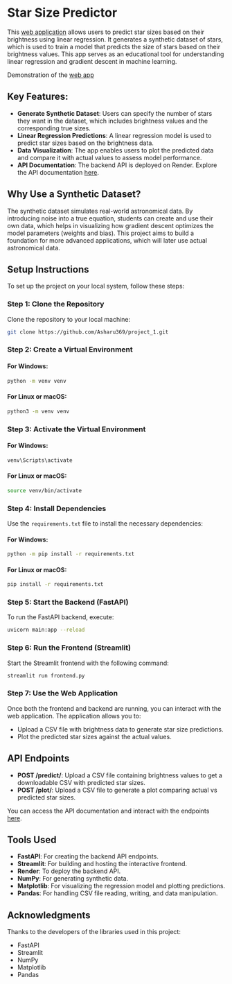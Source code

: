 # Star Size Predictor

This [web application](https://starsizepredictor.streamlit.app/) allows users to predict star sizes based on their brightness using linear regression. It generates a synthetic dataset of stars, which is used to train a model that predicts the size of stars based on their brightness values. This app serves as an educational tool for understanding linear regression and gradient descent in machine learning.

Demonstration of the [web app](https://youtu.be/doK0owyQA14)

## Key Features:
- **Generate Synthetic Dataset**: Users can specify the number of stars they want in the dataset, which includes brightness values and the corresponding true sizes.
- **Linear Regression Predictions**: A linear regression model is used to predict star sizes based on the brightness data.
- **Data Visualization**: The app enables users to plot the predicted data and compare it with actual values to assess model performance.
- **API Documentation**: The backend API is deployed on Render. Explore the API documentation [here](https://star-size-predictor-tl61.onrender.com/docs).

## Why Use a Synthetic Dataset?

The synthetic dataset simulates real-world astronomical data. By introducing noise into a true equation, students can create and use their own data, which helps in visualizing how gradient descent optimizes the model parameters (weights and bias). This project aims to build a foundation for more advanced applications, which will later use actual astronomical data.

## Setup Instructions

To set up the project on your local system, follow these steps:

### Step 1: Clone the Repository

Clone the repository to your local machine:

```bash
git clone https://github.com/Asharu369/project_1.git
```

### Step 2: Create a Virtual Environment

#### For Windows:
```bash
python -m venv venv
```

#### For Linux or macOS:
```bash
python3 -m venv venv
```

### Step 3: Activate the Virtual Environment

#### For Windows:
```bash
venv\Scripts\activate
```

#### For Linux or macOS:
```bash
source venv/bin/activate
```

### Step 4: Install Dependencies

Use the `requirements.txt` file to install the necessary dependencies:

#### For Windows:
```bash
python -m pip install -r requirements.txt
```

#### For Linux or macOS:
```bash
pip install -r requirements.txt
```

### Step 5: Start the Backend (FastAPI)

To run the FastAPI backend, execute:

```bash
uvicorn main:app --reload
```

### Step 6: Run the Frontend (Streamlit)

Start the Streamlit frontend with the following command:

```bash
streamlit run frontend.py
```

### Step 7: Use the Web Application

Once both the frontend and backend are running, you can interact with the web application. The application allows you to:
- Upload a CSV file with brightness data to generate star size predictions.
- Plot the predicted star sizes against the actual values.

## API Endpoints

- **POST /predict/**: Upload a CSV file containing brightness values to get a downloadable CSV with predicted star sizes.
- **POST /plot/**: Upload a CSV file to generate a plot comparing actual vs predicted star sizes.

You can access the API documentation and interact with the endpoints [here](https://starsize-predictor.onrender.com/docs).

## Tools Used

- **FastAPI**: For creating the backend API endpoints.
- **Streamlit**: For building and hosting the interactive frontend.
- **Render**: To deploy the backend API.
- **NumPy**: For generating synthetic data.
- **Matplotlib**: For visualizing the regression model and plotting predictions.
- **Pandas**: For handling CSV file reading, writing, and data manipulation.

## Acknowledgments

Thanks to the developers of the libraries used in this project:
- FastAPI
- Streamlit
- NumPy
- Matplotlib
- Pandas
